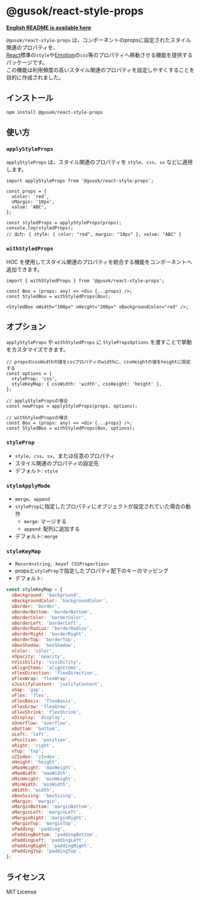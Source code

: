 # @gusok/react-style-props

**[English README is available here](./README.md)**

`@gusok/react-style-props` は、コンポーネントのpropsに設定されたスタイル関連のプロパティを、  
[React](https://react.dev/)標準の`style`や[Emotion](https://emotion.sh/docs/introduction)の`css`等のプロパティへ移動させる機能を提供するパッケージです。  
この機能は利用頻度の高いスタイル関連のプロパティを設定しやすくすることを目的に作成されました。

## インストール

```sh
npm install @gusok/react-style-props
```

## 使い方

### `applyStyleProps`

`applyStyleProps` は、スタイル関連のプロパティを `style`、`css`、`sx` などに適用します。

```tsx
import applyStyleProps from '@gusok/react-style-props';

const props = {
  xColor: 'red',
  xMargin: '10px',
  value: 'ABC',
};

const styledProps = applyStyleProps(props);
console.log(styledProps);
// 出力: { style: { color: "red", margin: "10px" }, value: "ABC" }
```

### `withStyledProps`

HOC を使用してスタイル関連のプロパティを統合する機能をコンポーネントへ追加できます。

```tsx
import { withStyledProps } from '@gusok/react-style-props';

const Box = (props: any) => <div {...props} />;
const StyledBox = withStyledProps(Box);

<StyledBox xWidth="100px" xHeight="200px" xBackgroundColor="red" />;
```

## オプション

`applyStyleProps` や `withStyledProps` に `StylePropsOptions` を渡すことで挙動をカスタマイズできます。

```tsx
// propsのcssWidthの値をcssプロパティのwidthに、cssHeightの値をheightに設定する
const options = {
  styleProp: 'css',
  styleKeyMap: { cssWidth: 'width', cssHeight: 'height' },
};

// applyStylePropsの場合
const newProps = applyStyleProps(props, options);

// withStyledPropsの場合
const Box = (props: any) => <div {...props} />;
const StyledBox = withStyledProps(Box, options);
```

### `styleProp`

- `style`、`css`、`sx`、または任意のプロパティ
- スタイル関連のプロパティの設定先
- デフォルト: `style`

### `styleApplyMode`

- `merge`、`append`
- `styleProp`に指定したプロパティにオブジェクトが設定されていた場合の動作
  - `merge`: マージする
  - `append`: 配列に追加する
- デフォルト: `merge`

### `styleKeyMap`

- `Record<string, keyof CSSProperties>`
- propsと`styleProp`で指定したプロパティ配下のキーのマッピング
- デフォルト:

```js
const styleKeyMap = {
  xBackground: 'background',
  xBackgroundColor: 'backgroundColor',
  xBorder: 'border',
  xBorderBottom: 'borderBottom',
  xBorderColor: 'borderColor',
  xBorderLeft: 'borderLeft',
  xBorderRadius: 'borderRadius',
  xBorderRight: 'borderRight',
  xBorderTop: 'borderTop',
  xBoxShadow: 'boxShadow',
  xColor: 'color',
  xOpacity: 'opacity',
  xVisibility: 'visibility',
  xAlignItems: 'alignItems',
  xFlexDirection: 'flexDirection',
  xFlexWrap: 'flexWrap',
  xJustifyContent: 'justifyContent',
  xGap: 'gap',
  xFlex: 'flex',
  xFlexBasis: 'flexBasis',
  xFlexGrow: 'flexGrow',
  xFlexShrink: 'flexShrink',
  xDisplay: 'display',
  xOverflow: 'overflow',
  xBottom: 'bottom',
  xLeft: 'left',
  xPosition: 'position',
  xRight: 'right',
  xTop: 'top',
  xZIndex: 'zIndex',
  xHeight: 'height',
  xMaxHeight: 'maxHeight',
  xMaxWidth: 'maxWidth',
  xMinHeight: 'minHeight',
  xMinWidth: 'minWidth',
  xWidth: 'width',
  xBoxSizing: 'boxSizing',
  xMargin: 'margin',
  xMarginBottom: 'marginBottom',
  xMarginLeft: 'marginLeft',
  xMarginRight: 'marginRight',
  xMarginTop: 'marginTop',
  xPadding: 'padding',
  xPaddingBottom: 'paddingBottom',
  xPaddingLeft: 'paddingLeft',
  xPaddingRight: 'paddingRight',
  xPaddingTop: 'paddingTop',
};
```

## ライセンス

MIT License

